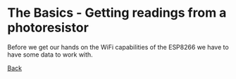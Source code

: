 # The Basics - Getting readings from a photoresistor

Before we get our hands on the WiFi capabilities of the ESP8266 we have to have some data to work with.

[Back](../)